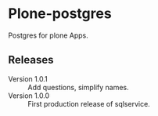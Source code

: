 # Plone-postgres

Postgres for plone Apps.

## Releases

<dl>
  <dt>Version 1.0.1</dt>
  <dd>Add questions, simplify names.</dd>

  <dt>Version 1.0.0</dt>
  <dd>First production release of sqlservice.</dd>
</dl>
